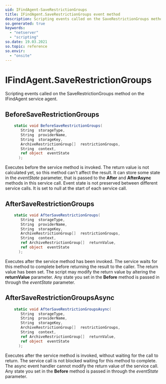 ```yaml
---
uid: IFindAgent-SaveRestrictionGroups
title: IFindAgent.SaveRestrictionGroups event method
description: Scripting events called on the SaveRestrictionGroups method on the IFindAgent service agent.
so.generated: true
keywords:
  - "netserver"
  - "scripting"
so.date: 19.03.2021
so.topic: reference
so.envir:
  - "onsite"
---
```

# IFindAgent.SaveRestrictionGroups

Scripting events called on the <see cref='M:SuperOffice.CRM.Services.IFindAgent.SaveRestrictionGroups'>SaveRestrictionGroups</see> method on the <see cref='IFindAgent'>IFindAgent</see>  service agent.

## BeforeSaveRestrictionGroups
```cs
    static void BeforeSaveRestrictionGroups(
       String  storageType,
       String  providerName,
       String  storageKey,
       ArchiveRestrictionGroup[]  restrictionGroups,
       String  context,
       ref object  eventState
      );
```
Executes before the service method is invoked.
The return value is not calculated yet, so this method can't affect the result.
It can store some state in the *eventState* parameter, that is passed to the **After** and **AfterAsync** methods in this service call.
Event state is not preserved between different service calls. It is set to null at the start of each service call.
## AfterSaveRestrictionGroups
```cs
    static void AfterSaveRestrictionGroups(
       String  storageType,
       String  providerName,
       String  storageKey,
       ArchiveRestrictionGroup[]  restrictionGroups,
       String  context,
       ref ArchiveRestrictionGroup[]  returnValue,
       ref object  eventState
      );
```
Executes after the service method has been invoked. The service waits for this method to complete before returning the result to the caller.
The return value has been set. The script may modify the return value by altering the **returnValue** parameter.
Any state you set in the **Before** method is passed in through the *eventState* parameter.
## AfterSaveRestrictionGroupsAsync
```cs
    static void AfterSaveRestrictionGroupsAsync(
       String  storageType,
       String  providerName,
       String  storageKey,
       ArchiveRestrictionGroup[]  restrictionGroups,
       String  context,
       ref ArchiveRestrictionGroup[]  returnValue,
       ref object  eventState
      );
```
Executes after the service method is invoked, without waiting for the call to return.
The service call is not blocked waiting for this method to complete.
The async event handler cannot modify the return value of the service call.
Any state you set in the **Before** method is passed in through the *eventState* parameter.

